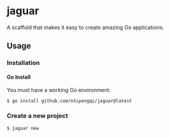 # jaguar

A scaffold that makes it easy to create amazing Go applications.

## Usage

### Installation

#### Go Install

You must have a working Go environment:

```
$ go install github.com/shipengqi/jaguar@latest
```

### Create a new project

```
$ jaguar new
```